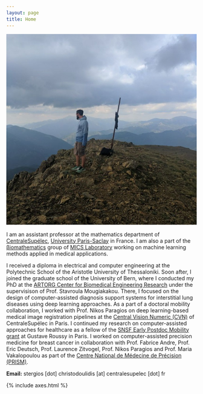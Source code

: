```yaml
---
layout: page
title: Home
---
```


<div class="w-25 m-3 float-left">
    <img class="img-fluid z-depth-1 rounded-circle" src="/assets/img/photo3.jpeg">
</div>

<p>
I am an assistant professor at the mathematics department of <a href="https://www.centralesupelec.fr/en" target="_blank">CentraleSupélec</a>, <a href="https://www.universite-paris-saclay.fr/en" target="_blank">University Paris-Saclay</a> in France. I am also a part of the <a href="http://biomathematics.mics.centralesupelec.fr/" target="_blank">βiomathematics</a> group of <a href="http://mics.centralesupelec.fr/" target="_blank">MICS Laboratory</a> working on machine learning methods applied in medical applications.
</p>

<p>
I received a diploma in electrical and computer engineering at the Polytechnic School of the Aristotle University of Thessaloniki. Soon after, I joined the graduate school of the University of Bern, where I conducted my PhD at the <a href="https://www.artorg.unibe.ch/" target="_blank">ARTORG Center for Biomedical Engineering Research</a> under the supervisison of Prof. Stavroula Mougiakakou. There, I focused on the design of computer-assisted diagnosis support systems for interstitial lung diseases using deep learning approaches. As a part of a doctoral mobility collaboration, Ι worked with Prof. Nikos Paragios on deep learning-based medical image registration pipelines at the <a href="http://cvn.centralesupelec.fr/" target="_blank">Central Vision Numeric (CVN)</a> of CentraleSupélec in Paris. I continued my research on computer-assisted approaches for healthcare as a fellow of the <a href="http://p3.snf.ch/project-188153" target="_blank">SNSF Early Postdoc Mobility grant</a> at Gustave Roussy in Paris. Ι worked on computer-assisted precision medicine for breast cancer in collaboration with Prof. Fabrice Andre, Prof. Eric Deutsch, Prof. Laurence Zitvogel, Prof. Nikos Paragios and Prof. Maria Vakalopoulou as part of the <a href="https://prism.center/" target="_blank">Centre National de Médecine de Précision (PRISM)</a>.


</p>

<p>
<strong> Email:</strong> stergios [dot] christodoulidis [at] centralesupelec [dot] fr
</p>

{% include axes.html %}


